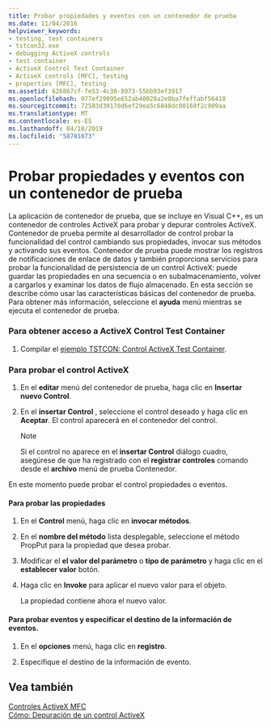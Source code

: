 ```yaml
---
title: Probar propiedades y eventos con un contenedor de prueba
ms.date: 11/04/2016
helpviewer_keywords:
- testing, test containers
- tstcon32.exe
- debugging ActiveX controls
- test container
- ActiveX Control Test Container
- ActiveX controls [MFC], testing
- properties [MFC], testing
ms.assetid: 626867cf-fe53-4c30-8973-55bb93ef3917
ms.openlocfilehash: 977ef29095e652ab40028a2e8ba7feffabf56418
ms.sourcegitcommit: 72583d30170d6ef29ea5c6848dc00169f2c909aa
ms.translationtype: MT
ms.contentlocale: es-ES
ms.lasthandoff: 04/18/2019
ms.locfileid: "58781073"
---
```

# <a name="testing-properties-and-events-with-test-container"></a>Probar propiedades y eventos con un contenedor de prueba

La aplicación de contenedor de prueba, que se incluye en Visual C++, es un contenedor de controles ActiveX para probar y depurar controles ActiveX. Contenedor de prueba permite al desarrollador de control probar la funcionalidad del control cambiando sus propiedades, invocar sus métodos y activando sus eventos. Contenedor de prueba puede mostrar los registros de notificaciones de enlace de datos y también proporciona servicios para probar la funcionalidad de persistencia de un control ActiveX: puede guardar las propiedades en una secuencia o en subalmacenamiento, volver a cargarlos y examinar los datos de flujo almacenado. En esta sección se describe cómo usar las características básicas del contenedor de prueba. Para obtener más información, seleccione el **ayuda** menú mientras se ejecuta el contenedor de prueba.

### <a name="to-access-the-activex-control-test-container"></a>Para obtener acceso a ActiveX Control Test Container

1. Compilar el [ejemplo TSTCON: Control ActiveX Test Container](../overview/visual-cpp-samples.md).

### <a name="to-test-your-activex-control"></a>Para probar el control ActiveX

1. En el **editar** menú del contenedor de prueba, haga clic en **Insertar nuevo Control**.

1. En el **insertar Control** , seleccione el control deseado y haga clic en **Aceptar**. El control aparecerá en el contenedor del control.

    > [!NOTE]
    >  Si el control no aparece en el **insertar Control** diálogo cuadro, asegúrese de que ha registrado con el **registrar controles** comando desde el **archivo** menú de prueba Contenedor.

En este momento puede probar el control propiedades o eventos.

#### <a name="to-test-properties"></a>Para probar las propiedades

1. En el **Control** menú, haga clic en **invocar métodos**.

1. En el **nombre del método** lista desplegable, seleccione el método PropPut para la propiedad que desea probar.

1. Modificar el **el valor del parámetro** o **tipo de parámetro** y haga clic en el **establecer valor** botón.

1. Haga clic en **Invoke** para aplicar el nuevo valor para el objeto.

   La propiedad contiene ahora el nuevo valor.

#### <a name="to-test-events-and-specify-the-destination-of-event-information"></a>Para probar eventos y especificar el destino de la información de eventos.

1. En el **opciones** menú, haga clic en **registro**.

1. Especifique el destino de la información de evento.

## <a name="see-also"></a>Vea también

[Controles ActiveX MFC](../mfc/mfc-activex-controls.md)<br/>
[Cómo: Depuración de un control ActiveX](/visualstudio/debugger/how-to-debug-an-activex-control)
